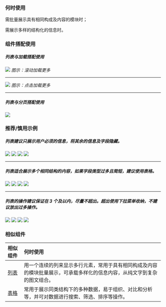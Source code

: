 ### 何时使用

需批量展示具有相同构成及内容的模块时；

需展示多样的结构化的信息时。

### 组件搭配使用

##### 列表与加载搭配使用

<img src="https://tdesign.gtimg.com/site/design/guide/list/list-1@2x.png" />
<em>图示：滚动加载更多</em>

<hr />

<img src="https://tdesign.gtimg.com/site/design/guide/list/list-2@2x.png" />
<em>图示：点击加载更多</em>

<hr />

##### 列表与分页搭配使用

<img src="https://tdesign.gtimg.com/site/design/guide/list/list-3@2x.png" />

### 推荐/慎用示例

##### 列表建议只展示用户必须的信息，将其余的信息及字段隐藏。

<img src="https://tdesign.gtimg.com/site/design/guide/list/list-4@2x.png" />
<img class="tag" src="https://tdesign.gtimg.com/site/doc/good.png" />

<img src="https://tdesign.gtimg.com/site/design/guide/list/list-5@2x.png" />
<img class="tag" src="https://tdesign.gtimg.com/site/doc/bad.png" />

<hr />

##### 列表适合展示多个相同结构的内容，如果字段类型过多且简短，建议使用表格。

<img src="https://tdesign.gtimg.com/site/design/guide/list/list-6@2x.png" />
<img class="tag" src="https://tdesign.gtimg.com/site/doc/good.png" />

<img src="https://tdesign.gtimg.com/site/design/guide/list/list-7@2x.png" />
<img class="tag" src="https://tdesign.gtimg.com/site/doc/bad.png" />

<hr />

##### 列表的操作建议保证在 3 个及以内，尽量不超出。超出使用下拉菜单收纳，不建议放出过多操作。

<img src="https://tdesign.gtimg.com/site/design/guide/list/list-8@2x.png" />
<img class="tag" src="https://tdesign.gtimg.com/site/doc/good.png" />

<img src="https://tdesign.gtimg.com/site/design/guide/list/list-9@2x.png" />
<img class="tag" src="https://tdesign.gtimg.com/site/doc/bad.png" />

### 相似组件

| 相似组件        | 何时使用                                                                                                                 |
| :-------------- | :----------------------------------------------------------------------------------------------------------------------- |
| [列表](./List)  | 用一个连续的列来显示多行元素，常用于具有相同构成及内容的模块批量展示，可承载多样化的信息内容，从纯文字到复杂的图文组合。 |
| [表格](./Table) | 常用于展示同类结构下的多种数据，易于组织、对比和分析等，并可对数据进行搜索、筛选、排序等操作。                           |
